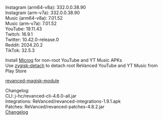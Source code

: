 Instagram (arm64-v8a): 332.0.0.38.90  
Instagram (arm-v7a): 332.0.0.38.90  
Music (arm64-v8a): 7.01.52  
Music (arm-v7a): 7.01.52  
YouTube: 19.11.43  
Twitch: 16.9.1  
Twitter: 10.42.0-release.0  
Reddit: 2024.20.2  
TikTok: 32.5.3  

Install [Microg](https://github.com/ReVanced/GmsCore/releases) for non-root YouTube and YT Music APKs  
Use [zygisk-detach](https://github.com/j-hc/zygisk-detach) to detach root ReVanced YouTube and YT Music from Play Store  

[revanced-magisk-module](https://github.com/j-hc/revanced-magisk-module)  

Changelog:  
CLI: j-hc/revanced-cli-4.6.0-all.jar  
Integrations: ReVanced/revanced-integrations-1.9.1.apk  
Patches: ReVanced/revanced-patches-4.8.2.jar  
[Changelog](https://github.com/ReVanced/revanced-patches/releases/tag/v4.8.2)  
